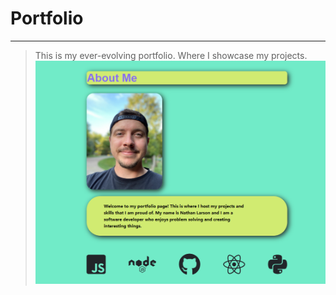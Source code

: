 # Portfolio

---

> This is my ever-evolving portfolio. Where I showcase my projects.
> ![Image](portscreenshot.png)
